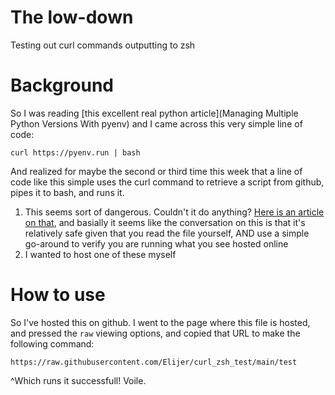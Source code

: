 # The low-down
Testing out curl commands outputting to zsh

# Background
So I was reading [this excellent real python article](Managing Multiple Python Versions With pyenv) and I came across this very simple line of code:

```
curl https://pyenv.run | bash
```

And realized for maybe the second or third time this week that a line of code like this simple uses the curl command to retrieve a script from github, pipes it to bash, and runs it.
1. This seems sort of dangerous. Couldn't it do anything? [Here is an article on that](https://www.djm.org.uk/posts/protect-yourself-from-non-obvious-dangers-curl-url-pipe-sh/), and basially it seems like the conversation on this is that it's relatively safe given that you read the file yourself, AND use a simple go-around to verify you are running what you see hosted online
2. I wanted to host one of these myself

# How to use
So I've hosted this on github. I went to the page where this file is hosted, and pressed the `raw` viewing options, and copied that URL to make the following command:
```
https://raw.githubusercontent.com/Elijer/curl_zsh_test/main/test
```

^Which runs it successfull! Voile.